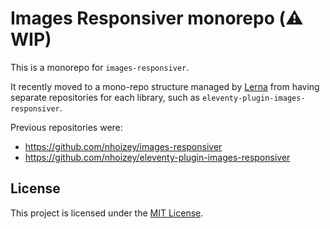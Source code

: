 # Images Responsiver monorepo (⚠️ WIP)

This is a monorepo for `images-responsiver`.

It recently moved to a mono-repo structure managed by [Lerna](https://lerna.js.org/) from having separate repositories for each library, such as `eleventy-plugin-images-responsiver`.

Previous repositories were:
- <https://github.com/nhoizey/images-responsiver>
- <https://github.com/nhoizey/eleventy-plugin-images-responsiver>



## License

This project is licensed under the [MIT License](LICENSE.md).
